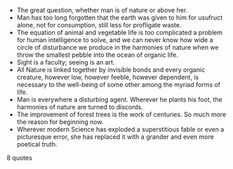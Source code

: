  - The great question, whether man is of nature or above her.
 - Man has too long forgotten that the earth was given to him for usufruct alone, not for consumption, still less for profligate waste.
 - The equation of animal and vegetable life is too complicated a problem for human intelligence to solve, and we can never know how wide a circle of disturbance we produce in the harmonies of nature when we throw the smallest pebble into the ocean of organic life.
 - Sight is a faculty; seeing is an art.
 - All Nature is linked together by invisible bonds and every organic creature, however low, however feeble, however dependent, is necessary to the well-being of some other among the myriad forms of life.
 - Man is everywhere a disturbing agent. Wherever he plants his foot, the harmonies of nature are turned to discords.
 - The improvement of forest trees is the work of centuries. So much more the reason for beginning now.
 - Wherever modern Science has exploded a superstitious fable or even a picturesque error, she has replaced it with a grander and even more poetical truth.

8 quotes